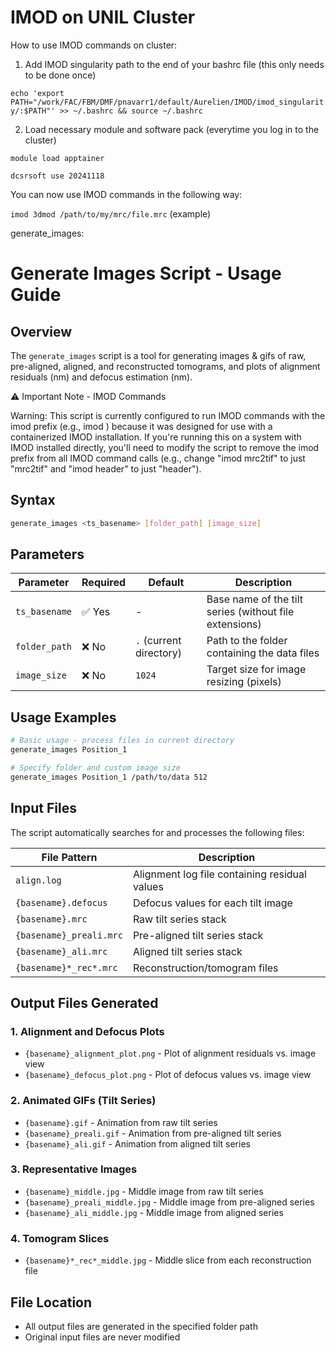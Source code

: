 # IMOD on UNIL Cluster

How to use IMOD commands on cluster:

1. Add IMOD singularity path to the end of your bashrc file (this only needs to be done once)

```echo 'export PATH="/work/FAC/FBM/DMF/pnavarr1/default/Aurelien/IMOD/imod_singularity/:$PATH"' >> ~/.bashrc && source ~/.bashrc```

2. Load necessary module and software pack (everytime you log in to the cluster)

```module load apptainer```

```dcsrsoft use 20241118```


You can now use IMOD commands in the following way:

```imod 3dmod /path/to/my/mrc/file.mrc```  (example)


generate_images:

# Generate Images Script - Usage Guide

## Overview

The `generate_images` script is a tool for generating images & gifs of raw, pre-aligned, aligned, and reconstructed tomograms, and plots of alignment residuals (nm) and defocus estimation (nm).

⚠️ Important Note - IMOD Commands

Warning: This script is currently configured to run IMOD commands with the imod prefix (e.g., imod <command>) because it was designed for use with a containerized IMOD installation.
If you're running this on a system with IMOD installed directly, you'll need to modify the script to remove the imod prefix from all IMOD command calls (e.g., change "imod mrc2tif" to just "mrc2tif" and "imod header" to just "header").

## Syntax

```bash
generate_images <ts_basename> [folder_path] [image_size]
```

## Parameters

| Parameter | Required | Default | Description |
|-----------|----------|---------|-------------|
| `ts_basename` | ✅ Yes | - | Base name of the tilt series (without file extensions) |
| `folder_path` | ❌ No | `.` (current directory) | Path to the folder containing the data files |
| `image_size` | ❌ No | `1024` | Target size for image resizing (pixels) |

## Usage Examples

```bash
# Basic usage - process files in current directory
generate_images Position_1

# Specify folder and custom image size
generate_images Position_1 /path/to/data 512
```

## Input Files

The script automatically searches for and processes the following files:

| File Pattern | Description |
|--------------|-------------|
| `align.log` | Alignment log file containing residual values |
| `{basename}.defocus` | Defocus values for each tilt image |
| `{basename}.mrc` | Raw tilt series stack |
| `{basename}_preali.mrc` | Pre-aligned tilt series stack |
| `{basename}_ali.mrc` | Aligned tilt series stack |
| `{basename}*_rec*.mrc` | Reconstruction/tomogram files |

## Output Files Generated

### 1. Alignment and Defocus Plots
- `{basename}_alignment_plot.png` - Plot of alignment residuals vs. image view
- `{basename}_defocus_plot.png` - Plot of defocus values vs. image view

### 2. Animated GIFs (Tilt Series)
- `{basename}.gif` - Animation from raw tilt series
- `{basename}_preali.gif` - Animation from pre-aligned tilt series
- `{basename}_ali.gif` - Animation from aligned tilt series

### 3. Representative Images
- `{basename}_middle.jpg` - Middle image from raw tilt series
- `{basename}_preali_middle.jpg` - Middle image from pre-aligned series
- `{basename}_ali_middle.jpg` - Middle image from aligned series

### 4. Tomogram Slices
- `{basename}*_rec*_middle.jpg` - Middle slice from each reconstruction file

## File Location

- All output files are generated in the specified folder path
- Original input files are never modified
